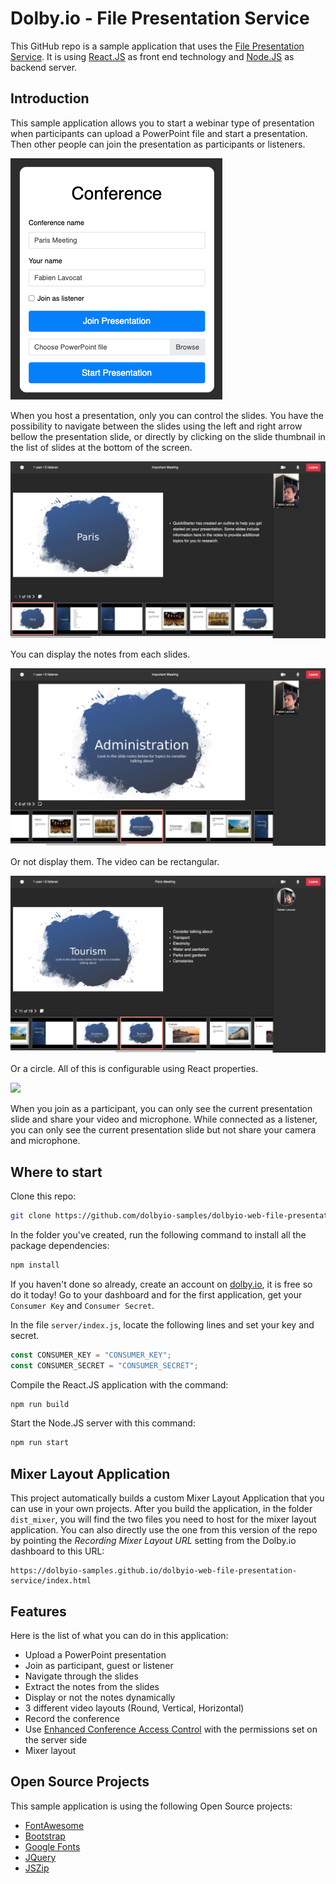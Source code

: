 # Dolby.io - File Presentation Service

This GitHub repo is a sample application that uses the [File Presentation Service](https://dolby.io/developers/interactivity-apis/reference/client-sdk/reference-javascript/filepresentationservice). It is using [React.JS](https://reactjs.org) as front end technology and [Node.JS](https://nodejs.org) as backend server.

## Introduction

This sample application allows you to start a webinar type of presentation when participants can upload a PowerPoint file and start a presentation. Then other people can join the presentation as participants or listeners.

![Start](wiki/start.png)

When you host a presentation, only you can control the slides. You have the possibility to navigate between the slides using the left and right arrow bellow the presentation slide, or directly by clicking on the slide thumbnail in the list of slides at the bottom of the screen.

![](wiki/rectangular-with-notes.png)

You can display the notes from each slides.

![](wiki/rectangular-without-notes.png)

Or not display them. The video can be rectangular.

![](wiki/round-with-notes.png)

Or a circle. All of this is configurable using React properties.

![](wiki/participant.png)

When you join as a participant, you can only see the current presentation slide and share your video and microphone. While connected as a listener, you can only see the current presentation slide but not share your camera and microphone.

## Where to start

Clone this repo:
```bash
git clone https://github.com/dolbyio-samples/dolbyio-web-file-presentation-service
```

In the folder you've created, run the following command to install all the package dependencies:

```bash
npm install
```

If you haven't done so already, create an account on [dolby.io](https://dolby.io/signup), it is free so do it today! Go to your dashboard and for the first application, get your `Consumer Key` and `Consumer Secret`.

In the file `server/index.js`, locate the following lines and set your key and secret.

```javascript
const CONSUMER_KEY = "CONSUMER_KEY";
const CONSUMER_SECRET = "CONSUMER_SECRET";
```

Compile the React.JS application with the command:

```bash
npm run build
```

Start the Node.JS server with this command:

```bash
npm run start
```

## Mixer Layout Application

This project automatically builds a custom Mixer Layout Application that you can use in your own projects. After you build the application, in the folder `dist_mixer`, you will find the two files you need to host for the mixer layout application. You can also directly use the one from this version of the repo by pointing the _Recording Mixer Layout URL_ setting from the Dolby.io dashboard to this URL:

```
https://dolbyio-samples.github.io/dolbyio-web-file-presentation-service/index.html
```

## Features

Here is the list of what you can do in this application:
- Upload a PowerPoint presentation
- Join as participant, guest or listener
- Navigate through the slides
- Extract the notes from the slides
- Display or not the notes dynamically
- 3 different video layouts (Round, Vertical, Horizontal)
- Record the conference
- Use [Enhanced Conference Access Control](https://dolby.io/developers/interactivity-apis/guides/enhanced-conference-access-control) with the permissions set on the server side
- Mixer layout

## Open Source Projects

This sample application is using the following Open Source projects:
- [FontAwesome](https://fontawesome.com)
- [Bootstrap](https://getbootstrap.com)
- [Google Fonts](https://fonts.google.com)
- [JQuery](https://jquery.com)
- [JSZip](https://stuk.github.io/jszip/)
